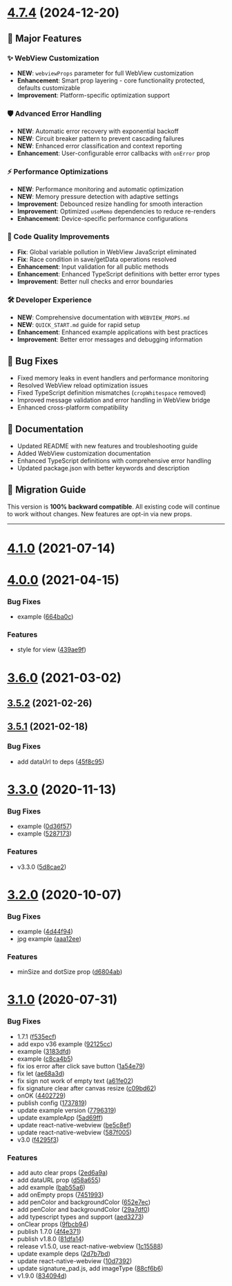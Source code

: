 # [4.7.4](https://github.com/YanYuanFE/react-native-signature-canvas/compare/v4.1.0...v4.7.4) (2024-12-20)

## 🚀 Major Features

### ✨ WebView Customization
- **NEW**: `webviewProps` parameter for full WebView customization
- **Enhancement**: Smart prop layering - core functionality protected, defaults customizable
- **Improvement**: Platform-specific optimization support

### 🛡️ Advanced Error Handling  
- **NEW**: Automatic error recovery with exponential backoff
- **NEW**: Circuit breaker pattern to prevent cascading failures
- **NEW**: Enhanced error classification and context reporting
- **Enhancement**: User-configurable error callbacks with `onError` prop

### ⚡ Performance Optimizations
- **NEW**: Performance monitoring and automatic optimization
- **NEW**: Memory pressure detection with adaptive settings  
- **Improvement**: Debounced resize handling for smooth interaction
- **Improvement**: Optimized `useMemo` dependencies to reduce re-renders
- **Enhancement**: Device-specific performance configurations

### 🔧 Code Quality Improvements
- **Fix**: Global variable pollution in WebView JavaScript eliminated
- **Fix**: Race condition in save/getData operations resolved
- **Enhancement**: Input validation for all public methods
- **Enhancement**: Enhanced TypeScript definitions with better error types
- **Improvement**: Better null checks and error boundaries

### 🛠️ Developer Experience
- **NEW**: Comprehensive documentation with `WEBVIEW_PROPS.md`
- **NEW**: `QUICK_START.md` guide for rapid setup
- **Enhancement**: Enhanced example applications with best practices
- **Improvement**: Better error messages and debugging information

## 🔧 Bug Fixes
- Fixed memory leaks in event handlers and performance monitoring
- Resolved WebView reload optimization issues  
- Fixed TypeScript definition mismatches (`cropWhitespace` removed)
- Improved message validation and error handling in WebView bridge
- Enhanced cross-platform compatibility

## 📖 Documentation
- Updated README with new features and troubleshooting guide
- Added WebView customization documentation
- Enhanced TypeScript definitions with comprehensive error handling
- Updated package.json with better keywords and description

## 🔄 Migration Guide
This version is **100% backward compatible**. All existing code will continue to work without changes. New features are opt-in via new props.

---

# [4.1.0](https://github.com/YanYuanFE/react-native-signature-canvas/compare/v4.0.0...v4.1.0) (2021-07-14)



# [4.0.0](https://github.com/YanYuanFE/react-native-signature-canvas/compare/3.6.0...v4.0.0) (2021-04-15)


### Bug Fixes

* example ([664ba0c](https://github.com/YanYuanFE/react-native-signature-canvas/commit/664ba0c6a39e5ab476fe94ff9e3c4693ba6f9665))


### Features

* style for view ([439ae9f](https://github.com/YanYuanFE/react-native-signature-canvas/commit/439ae9facba56d6c566dbd96bc0d5e2c8ad51312))



# [3.6.0](https://github.com/YanYuanFE/react-native-signature-canvas/compare/3.5.2...3.6.0) (2021-03-02)



## [3.5.2](https://github.com/YanYuanFE/react-native-signature-canvas/compare/3.5.1...3.5.2) (2021-02-26)



## [3.5.1](https://github.com/YanYuanFE/react-native-signature-canvas/compare/v3.3.0...3.5.1) (2021-02-18)


### Bug Fixes

* add dataUrl to deps ([45f8c95](https://github.com/YanYuanFE/react-native-signature-canvas/commit/45f8c950591008bd8fbd21333b5db8a59108c618))



# [3.3.0](https://github.com/YanYuanFE/react-native-signature-canvas/compare/v3.2.0...v3.3.0) (2020-11-13)


### Bug Fixes

* example ([0d36f57](https://github.com/YanYuanFE/react-native-signature-canvas/commit/0d36f571461501fcfd392d4449e8a786314a576f))
* example ([5287173](https://github.com/YanYuanFE/react-native-signature-canvas/commit/52871730d0fcfcc5a65fd984ea0d019aef87a051))


### Features

* v3.3.0 ([5d8cae2](https://github.com/YanYuanFE/react-native-signature-canvas/commit/5d8cae2863518979532d6679b700719ec702bddd))



# [3.2.0](https://github.com/YanYuanFE/react-native-signature-canvas/compare/v3.1.0...v3.2.0) (2020-10-07)


### Bug Fixes

* example ([4d44f94](https://github.com/YanYuanFE/react-native-signature-canvas/commit/4d44f94abd578562093ae0f261ee623a6039a06f))
* jpg example ([aaa12ee](https://github.com/YanYuanFE/react-native-signature-canvas/commit/aaa12eeb3a101fa7c59a8affcd515d499d966577))


### Features

* minSize and dotSize prop ([d6804ab](https://github.com/YanYuanFE/react-native-signature-canvas/commit/d6804ab28c54144c77d9e95cc3a1bc0f5a183676))



# [3.1.0](https://github.com/YanYuanFE/react-native-signature-canvas/compare/bab55a690721a244aacdd43944e112a7ee801126...v3.1.0) (2020-07-31)


### Bug Fixes

* 1.7.1 ([f535ecf](https://github.com/YanYuanFE/react-native-signature-canvas/commit/f535ecfa70bb8d5ebbd54de764d9b9b72ccddb09))
* add expo v36 example ([92125cc](https://github.com/YanYuanFE/react-native-signature-canvas/commit/92125ccbc8005e58a5ee720fb2d19eb5750ac4cd))
* example ([3183dfd](https://github.com/YanYuanFE/react-native-signature-canvas/commit/3183dfdd892275bc39f2304d27a72f71d4b8c06e))
* example ([c8ca4b5](https://github.com/YanYuanFE/react-native-signature-canvas/commit/c8ca4b5f9a09bf5fa105a4505f40faa036bd064a))
* fix ios error after click save button ([1a54e79](https://github.com/YanYuanFE/react-native-signature-canvas/commit/1a54e797b4847cd4d870f190bdc8de30ef17d507))
* fix let ([ae68a3d](https://github.com/YanYuanFE/react-native-signature-canvas/commit/ae68a3d6a69bdbce17b19bd6c0d19fb1eccc5b74))
* fix sign not work of empty text ([a61fe02](https://github.com/YanYuanFE/react-native-signature-canvas/commit/a61fe0229a5fc5729ff7c235acc3eb169324fce3))
* fix signature clear after canvas resize ([c09bd62](https://github.com/YanYuanFE/react-native-signature-canvas/commit/c09bd625860ce17d0a5c8ae9a6da7e16347c95bf))
* onOK ([4402729](https://github.com/YanYuanFE/react-native-signature-canvas/commit/44027299174f2829955572528cd908d9eb182fff))
* publish config ([1737819](https://github.com/YanYuanFE/react-native-signature-canvas/commit/173781946673cd1381ede42e142f108fd60d3a38))
* update example version ([7796319](https://github.com/YanYuanFE/react-native-signature-canvas/commit/779631975fedc3dbbfdb7f42e67c0472382b70fb))
* update exampleApp ([5ad69ff](https://github.com/YanYuanFE/react-native-signature-canvas/commit/5ad69ff60248bc94618ff99ec9badd986498b6a9))
* update react-native-webview ([be5c8ef](https://github.com/YanYuanFE/react-native-signature-canvas/commit/be5c8efa835e4cd81a016b173c2d2cf27d15cb75))
* update react-native-webview ([587f005](https://github.com/YanYuanFE/react-native-signature-canvas/commit/587f0053c5170f8d05bfd0040597a075df0b5905))
* v3.0 ([f4295f3](https://github.com/YanYuanFE/react-native-signature-canvas/commit/f4295f37d9e33d6e6b7281458bf20dc974a49993))


### Features

* add auto clear props ([2ed6a9a](https://github.com/YanYuanFE/react-native-signature-canvas/commit/2ed6a9a268ad6e328848228fa18ffca233f557eb))
* add dataURL prop ([d58a655](https://github.com/YanYuanFE/react-native-signature-canvas/commit/d58a655df9e0b0bbb9235474f0b5cc62fd517e42))
* add example ([bab55a6](https://github.com/YanYuanFE/react-native-signature-canvas/commit/bab55a690721a244aacdd43944e112a7ee801126))
* add onEmpty props ([7451993](https://github.com/YanYuanFE/react-native-signature-canvas/commit/745199311af53efb11c79b3afae1d6762ee4b0a1))
* add penColor and backgroundColor ([652e7ec](https://github.com/YanYuanFE/react-native-signature-canvas/commit/652e7ec8a7bb552517376fc3ea72401118c782f7))
* add penColor and backgroundColor ([29a7df0](https://github.com/YanYuanFE/react-native-signature-canvas/commit/29a7df01823c17e281c792847d6ef51acab91c53))
* add typescript types and support ([aed3273](https://github.com/YanYuanFE/react-native-signature-canvas/commit/aed3273252cb9bde771a796c3e5fc90d550564b2))
* onClear props ([9fbcb94](https://github.com/YanYuanFE/react-native-signature-canvas/commit/9fbcb943a9160e45f622e637f2a664e21fde4956))
* publish 1.7.0 ([4f4e371](https://github.com/YanYuanFE/react-native-signature-canvas/commit/4f4e371d809236b914bb8763e91b045abeb407d4))
* publish v1.8.0 ([81dfa14](https://github.com/YanYuanFE/react-native-signature-canvas/commit/81dfa14f8c4c73a1288d7a92b10189f05dbeb33e))
* release v1.5.0, use react-native-webview ([1c15588](https://github.com/YanYuanFE/react-native-signature-canvas/commit/1c15588546aace8ed0cb46a76e76b698422a0b57))
* update example deps ([2d7b7bd](https://github.com/YanYuanFE/react-native-signature-canvas/commit/2d7b7bd81a78228ed1634582f70634ad1917f9ac))
* update react-native-webview ([10d7392](https://github.com/YanYuanFE/react-native-signature-canvas/commit/10d73929fba21ed8771efb3be2575b68ebade6f8))
* update signature_pad.js, add imageType ([88cf6b6](https://github.com/YanYuanFE/react-native-signature-canvas/commit/88cf6b6b025fa5c9f58d5366e41828d078e4fcbc))
* v1.9.0 ([834094d](https://github.com/YanYuanFE/react-native-signature-canvas/commit/834094dc34b7469319ded1cf4a2f7d25b275f16a))



